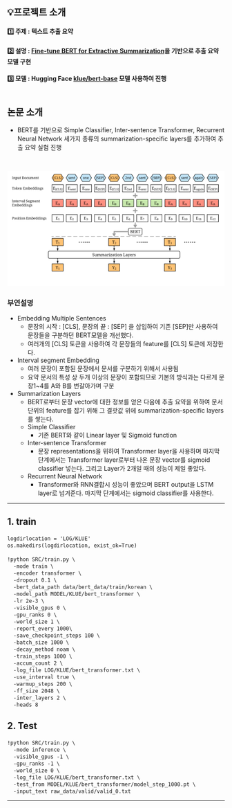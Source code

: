 
## 💡프로젝트 소개

#### 1️⃣ 주제 : 텍스트 추출 요약<br>
#### 2️⃣ 설명 : [Fine-tune BERT for Extractive Summarization](https://arxiv.org/pdf/1903.10318v2.pdf)을 기반으로 추출 요약 모델 구현<br> 
#### 3️⃣ 모델 : Hugging Face [klue/bert-base](https://huggingface.co/klue/bert-base) 모델 사용하여 진행<br><br>

## 논문 소개
- BERT를 기반으로 Simple Classifier, Inter-sentence Transformer, Recurrent Neural Network 세가지 종류의 summarization-specific layers를 추가하여 추출 요약 실험 진행
<br>

![](img/bertsum.png)
### 부연설명
- Embedding Multiple Sentences
  - 문장의 시작 : [CLS], 문장의 끝 : [SEP] 을 삽입하여 기존 [SEP]만 사용하여 문장들을 구분하던 BERT모델을 개선했다.
  - 여러개의 [CLS] 토큰을 사용하여 각 문장들의 feature를 [CLS] 토큰에 저장한다.
- Interval segment Embedding
  - 여러 문장이 포함된 문장에서 문서를 구분하기 위해서 사용됨
  - 요약 문서의 특성 상 두개 이상의 문장이 포함되므로 기본의 방식과는 다르게 문장1~4를 A와 B를 번갈아가며 구분
- Summarization Layers
  - BERT로부터 문장 vector에 대한 정보를 얻은 다음에 추출 요약을 위하여 문서 단위의 feature를 잡기 위해 그 결괏값 위에 summarization-specific layers를 쌓는다. 
  - Simple Classifier
    - 기존 BERT와 같이 Linear layer 및 Sigmoid function
  - Inter-sentence Transformer
    - 문장 representations을 위하여 Transformer layer을 사용하며 마지막 단계에서는 Transformer layer로부터 나온 문장 vector를 sigmoid classifier 넣는다. 그리고 Layer가 2개일 때의 성능이 제일 좋았다.
  - Recurrent Neural Network
    - Transformer와 RNN결합시 성능이 좋았으며 BERT output을 LSTM layer로 넘겨준다. 마지막 단계에서는 sigmoid classifier를 사용한다.


---
## 1. train

```
logdirlocation = 'LOG/KLUE'
os.makedirs(logdirlocation, exist_ok=True)

!python SRC/train.py \
  -mode train \
  -encoder transformer \
  -dropout 0.1 \
  -bert_data_path data/bert_data/train/korean \
  -model_path MODEL/KLUE/bert_transformer \
  -lr 2e-3 \
  -visible_gpus 0 \
  -gpu_ranks 0 \
  -world_size 1 \
  -report_every 1000\
  -save_checkpoint_steps 100 \
  -batch_size 1000 \
  -decay_method noam \
  -train_steps 1000 \
  -accum_count 2 \
  -log_file LOG/KLUE/bert_transformer.txt \
  -use_interval true \
  -warmup_steps 200 \
  -ff_size 2048 \
  -inter_layers 2 \
  -heads 8
```

## 2. Test
```
!python SRC/train.py \
  -mode inference \
  -visible_gpus -1 \
  -gpu_ranks -1 \
  -world_size 0 \
  -log_file LOG/KLUE/bert_transformer.txt \
  -test_from MODEL/KLUE/bert_transformer/model_step_1000.pt \
  -input_text raw_data/valid/valid_0.txt
```

---




